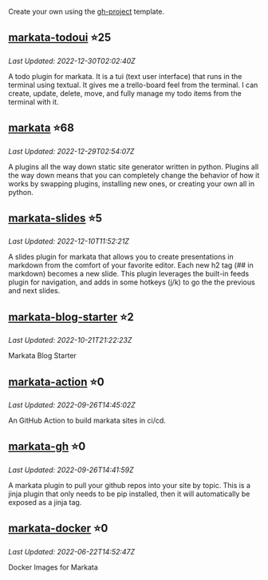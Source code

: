 
Create your own using the
[gh-project](https://github.com/WaylonWalker/gh-projects/generate) template.


## [markata-todoui](https://github.com/WaylonWalker/markata-todoui) ⭐25
_Last Updated: 2022-12-30T02:02:40Z_

A todo plugin for markata.  It is a tui (text user interface) that runs in the terminal using textual.  It gives me a trello-board feel from the terminal.  I can create, update, delete, move, and fully manage my todo items from the terminal with it.

## [markata](https://github.com/WaylonWalker/markata) ⭐68
_Last Updated: 2022-12-29T02:54:07Z_

A plugins all the way down static site generator written in python.  Plugins all the way down means that you can completely change the behavior of how it works by swapping plugins, installing new ones, or creating your own all in python.

## [markata-slides](https://github.com/WaylonWalker/markata-slides) ⭐5
_Last Updated: 2022-12-10T11:52:21Z_

A slides plugin for markata that allows you to create presentations in markdown from the comfort of your favorite editor.  Each new h2 tag (## in markdown) becomes a new slide.  This plugin leverages the built-in feeds plugin for navigation, and adds in some hotkeys (j/k) to go the the previous and next slides.

## [markata-blog-starter](https://github.com/WaylonWalker/markata-blog-starter) ⭐2
_Last Updated: 2022-10-21T21:22:23Z_

Markata Blog Starter

## [markata-action](https://github.com/WaylonWalker/markata-action) ⭐0
_Last Updated: 2022-09-26T14:45:02Z_

An GitHub Action to build markata sites in ci/cd. 

## [markata-gh](https://github.com/WaylonWalker/markata-gh) ⭐0
_Last Updated: 2022-09-26T14:41:59Z_

A markata plugin to pull your github repos into your site by topic.  This is a jinja plugin that only needs to be pip installed, then it will automatically be exposed as a jinja tag.

## [markata-docker](https://github.com/WaylonWalker/markata-docker) ⭐0
_Last Updated: 2022-06-22T14:52:47Z_

Docker Images for Markata